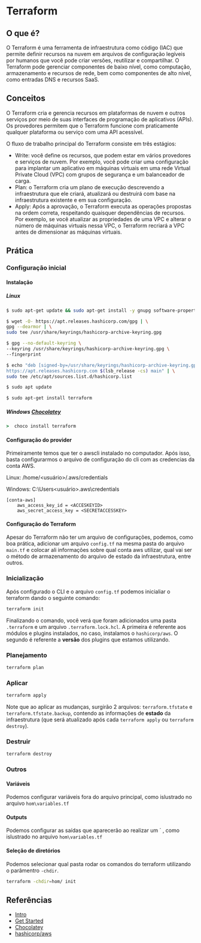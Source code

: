 # Terraform

## O que é?

O Terraform é uma ferramenta de infraestrutura como código (IAC) que permite definir recursos na nuvem em arquivos de configuração legíveis por humanos que você pode criar versões, reutilizar e compartilhar. O Terraform pode gerenciar componentes de baixo nível, como computação, armazenamento e recursos de rede, bem como componentes de alto nível, como entradas DNS e recursos SaaS.

## Conceitos

O Terraform cria e gerencia recursos em plataformas de nuvem e outros serviços por meio de suas interfaces de programação de aplicativos (APIs). Os provedores permitem que o Terraform funcione com praticamente qualquer plataforma ou serviço com uma API acessível.

O fluxo de trabalho principal do Terraform consiste em três estágios:

* Write: você define os recursos, que podem estar em vários provedores e serviços de nuvem. Por exemplo, você pode criar uma configuração para implantar um aplicativo em máquinas virtuais em uma rede Virtual Private Cloud (VPC) com grupos de segurança e um balanceador de carga.
* Plan: o Terraform cria um plano de execução descrevendo a infraestrutura que ele criará, atualizará ou destruirá com base na infraestrutura existente e em sua configuração.
* Apply: Após a aprovação, o Terraform executa as operações propostas na ordem correta, respeitando quaisquer dependências de recursos. Por exemplo, se você atualizar as propriedades de uma VPC e alterar o número de máquinas virtuais nessa VPC, o Terraform recriará a VPC antes de dimensionar as máquinas virtuais.

## Prática

### Configuração inicial

#### Instalação

##### Linux

```bash
$ sudo apt-get update && sudo apt-get install -y gnupg software-properties-common

$ wget -O- https://apt.releases.hashicorp.com/gpg | \
gpg --dearmor | \
sudo tee /usr/share/keyrings/hashicorp-archive-keyring.gpg

$ gpg --no-default-keyring \
--keyring /usr/share/keyrings/hashicorp-archive-keyring.gpg \
--fingerprint

$ echo "deb [signed-by=/usr/share/keyrings/hashicorp-archive-keyring.gpg] \
https://apt.releases.hashicorp.com $(lsb_release -cs) main" | \
sudo tee /etc/apt/sources.list.d/hashicorp.list

$ sudo apt update

$ sudo apt-get install terraform
```

##### Windows [Chocolatey](https://chocolatey.org/)

```cmd
>  choco install terraform
```

#### Configuração do provider

Primeiramente temos que ter o awscli instalado no computador. Após isso, basta configurarmos o arquivo de configuração do cli com as credencias da conta AWS.

Linux: /home/<usuário>/.aws/credentials

Windows: C:\Users\<usuário>\.aws\credentials

```text
[conta-aws]
    aws_access_key_id = <ACCESKEYID>
    aws_secret_access_key = <SECRETACCESSKEY>
```

#### Configuração do Terraform

Apesar do Terraform não ter um arquivo de configurações, podemos, como boa prática, adicionar um arquivo `config.tf` na mesma pasta do arquivo `main.tf` e colocar ali informações sobre qual conta aws utilizar, qual vai ser o método de armazenamento do arquivo de estado da infraestrutura, entre outros.

### Inicialização

Após configurado o CLI e o arquivo `config.tf`  podemos inicialiar o terraform dando o seguinte comando:

```bash
terraform init
```

Finalizando o comando, você verá que foram adicionados uma pasta `.terraform` e um arquivo `.terraform.lock.hcl`. A primeira é referente aos módulos e plugins instalados, no caso, instalamos o `hashicorp/aws`. O segundo é referente a **versão** dos plugins que estamos utilizando.

### Planejamento

```bash
terraform plan
```

### Aplicar

```bash
terraform apply
```

Note que ao aplicar as mudanças, surgirão 2 arquivos: `terraform.tfstate` e `terraform.tfstate.backup`, contendo as informações de **estado** da infraestrutura (que será atualizado após cada `terraform apply` ou `terraform destroy`).

### Destruir

```bash
terraform destroy
```

### Outros

#### Variáveis

Podemos configurar variáveis fora do arquivo principal, como islustrado no arquivo `hom\variables.tf`

#### Outputs

Podemos configurar as saídas que aparecerão ao realizar um ´ , como islustrado no arquivo `hom\variables.tf`

#### Seleção de diretórios

Podemos selecionar qual pasta rodar os comandos do terraform utilizando o parâmentro `-chdir`.

```bash
terraform -chdir=hom/ init
```

## Referências

* [Intro](https://developer.hashicorp.com/terraform/intro)
* [Get Started](https://developer.hashicorp.com/terraform/tutorials/aws-get-started?utm_source=WEBSITE&utm_medium=WEB_IO&utm_offer=ARTICLE_PAGE&utm_content=DOCS)
* [Chocolatey](https://chocolatey.org/)
* [hashicorp/aws](https://registry.terraform.io/providers/hashicorp/aws/latest)
